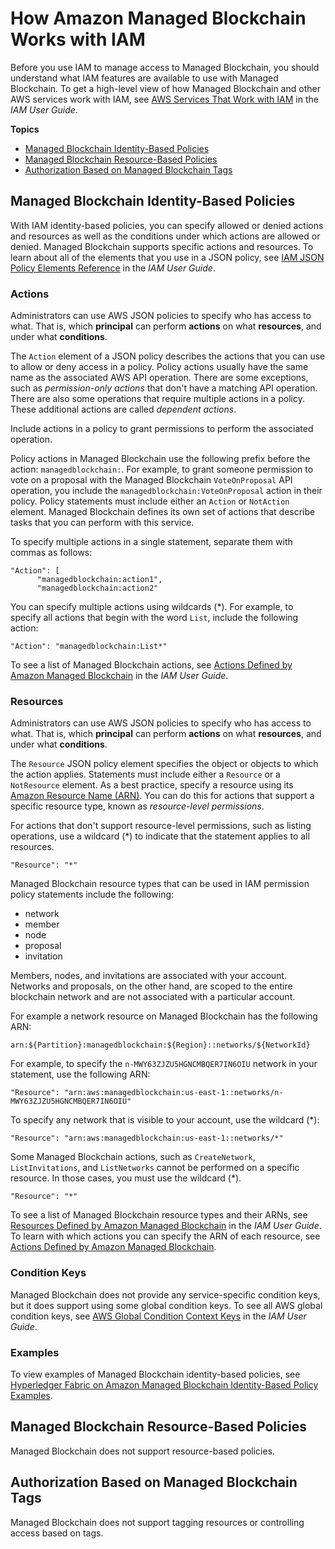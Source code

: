 # How Amazon Managed Blockchain Works with IAM<a name="security_iam_service-with-iam"></a>

Before you use IAM to manage access to Managed Blockchain, you should understand what IAM features are available to use with Managed Blockchain\. To get a high\-level view of how Managed Blockchain and other AWS services work with IAM, see [AWS Services That Work with IAM](https://docs.aws.amazon.com/IAM/latest/UserGuide/reference_aws-services-that-work-with-iam.html) in the *IAM User Guide*\.

**Topics**
+ [Managed Blockchain Identity\-Based Policies](#security_iam_service-with-iam-id-based-policies)
+ [Managed Blockchain Resource\-Based Policies](#security_iam_service-with-iam-resource-based-policies)
+ [Authorization Based on Managed Blockchain Tags](#security_iam_service-with-iam-tags)

## Managed Blockchain Identity\-Based Policies<a name="security_iam_service-with-iam-id-based-policies"></a>

With IAM identity\-based policies, you can specify allowed or denied actions and resources as well as the conditions under which actions are allowed or denied\. Managed Blockchain supports specific actions and resources\. To learn about all of the elements that you use in a JSON policy, see [IAM JSON Policy Elements Reference](https://docs.aws.amazon.com/IAM/latest/UserGuide/reference_policies_elements.html) in the *IAM User Guide*\.

### Actions<a name="security_iam_service-with-iam-id-based-policies-actions"></a>

Administrators can use AWS JSON policies to specify who has access to what\. That is, which **principal** can perform **actions** on what **resources**, and under what **conditions**\.

The `Action` element of a JSON policy describes the actions that you can use to allow or deny access in a policy\. Policy actions usually have the same name as the associated AWS API operation\. There are some exceptions, such as *permission\-only actions* that don't have a matching API operation\. There are also some operations that require multiple actions in a policy\. These additional actions are called *dependent actions*\.

Include actions in a policy to grant permissions to perform the associated operation\.

Policy actions in Managed Blockchain use the following prefix before the action: `managedblockchain:`\. For example, to grant someone permission to vote on a proposal with the Managed Blockchain `VoteOnProposal` API operation, you include the `managedblockchain:VoteOnProposal` action in their policy\. Policy statements must include either an `Action` or `NotAction` element\. Managed Blockchain defines its own set of actions that describe tasks that you can perform with this service\.

To specify multiple actions in a single statement, separate them with commas as follows:

```
"Action": [
      "managedblockchain:action1",
      "managedblockchain:action2"
```

You can specify multiple actions using wildcards \(\*\)\. For example, to specify all actions that begin with the word `List`, include the following action:

```
"Action": "managedblockchain:List*"
```

To see a list of Managed Blockchain actions, see [Actions Defined by Amazon Managed Blockchain](https://docs.aws.amazon.com/IAM/latest/UserGuide/list_amazonmanagedblockchain.html#amazonmanagedblockchain-actions-as-permissions) in the *IAM User Guide*\.

### Resources<a name="security_iam_service-with-iam-id-based-policies-resources"></a>

Administrators can use AWS JSON policies to specify who has access to what\. That is, which **principal** can perform **actions** on what **resources**, and under what **conditions**\.

The `Resource` JSON policy element specifies the object or objects to which the action applies\. Statements must include either a `Resource` or a `NotResource` element\. As a best practice, specify a resource using its [Amazon Resource Name \(ARN\)](https://docs.aws.amazon.com/general/latest/gr/aws-arns-and-namespaces.html)\. You can do this for actions that support a specific resource type, known as *resource\-level permissions*\.

For actions that don't support resource\-level permissions, such as listing operations, use a wildcard \(\*\) to indicate that the statement applies to all resources\.

```
"Resource": "*"
```

Managed Blockchain resource types that can be used in IAM permission policy statements include the following:
+ network
+ member
+ node
+ proposal
+ invitation

Members, nodes, and invitations are associated with your account\. Networks and proposals, on the other hand, are scoped to the entire blockchain network and are not associated with a particular account\.

For example a network resource on Managed Blockchain has the following ARN:

```
arn:${Partition}:managedblockchain:${Region}::networks/${NetworkId}
```

For example, to specify the `n-MWY63ZJZU5HGNCMBQER7IN6OIU` network in your statement, use the following ARN:

```
"Resource": "arn:aws:managedblockchain:us-east-1::networks/n-MWY63ZJZU5HGNCMBQER7IN6OIU"
```

To specify any network that is visible to your account, use the wildcard \(\*\):

```
"Resource": "arn:aws:managedblockchain:us-east-1::networks/*"
```

Some Managed Blockchain actions, such as `CreateNetwork`, `ListInvitations`, and `ListNetworks` cannot be performed on a specific resource\. In those cases, you must use the wildcard \(\*\)\.

```
"Resource": "*"
```

To see a list of Managed Blockchain resource types and their ARNs, see [Resources Defined by Amazon Managed Blockchain](https://docs.aws.amazon.com/IAM/latest/UserGuide/list_amazonmanagedblockchain.html#amazonmanagedblockchain-resources-for-iam-policies) in the *IAM User Guide*\. To learn with which actions you can specify the ARN of each resource, see [Actions Defined by Amazon Managed Blockchain](https://docs.aws.amazon.com/IAM/latest/UserGuide/list_amazonmanagedblockchain.html#amazonmanagedblockchain-actions-as-permissions)\.

### Condition Keys<a name="security_iam_service-with-iam-id-based-policies-conditionkeys"></a>

Managed Blockchain does not provide any service\-specific condition keys, but it does support using some global condition keys\. To see all AWS global condition keys, see [AWS Global Condition Context Keys](https://docs.aws.amazon.com/IAM/latest/UserGuide/reference_policies_condition-keys.html) in the *IAM User Guide*\.

### Examples<a name="security_iam_service-with-iam-id-based-policies-examples"></a>

To view examples of Managed Blockchain identity\-based policies, see [Hyperledger Fabric on Amazon Managed Blockchain Identity\-Based Policy Examples](security_iam_id-based-policy-examples.md)\.

## Managed Blockchain Resource\-Based Policies<a name="security_iam_service-with-iam-resource-based-policies"></a>

Managed Blockchain does not support resource\-based policies\.

## Authorization Based on Managed Blockchain Tags<a name="security_iam_service-with-iam-tags"></a>

Managed Blockchain does not support tagging resources or controlling access based on tags\.